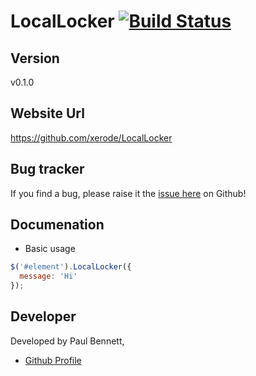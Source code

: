 # LocalLocker [![Build Status](https://secure.travis-ci.org/xerode/LocalLocker.png?branch=master)](http://travis-ci.org/xerode/LocalLocker)

<description>

## Version

v0.1.0

## Website Url

https://github.com/xerode/LocalLocker

## Bug tracker

If you find a bug, please raise it the [issue here](https://github.com/xerode/LocalLocker/issues) on Github! 

## Documenation

- Basic usage

```javascript
$('#element').LocalLocker({
  message: 'Hi'
});
```

## Developer

Developed by Paul Bennett, <website url>

+ [Github Profile](http://github.com/xerode)